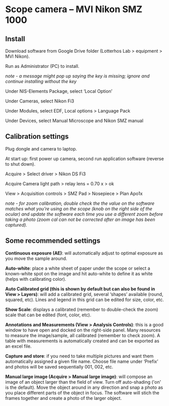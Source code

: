 # Scope camera – MVI Nikon SMZ 1000

## Install
Download software from Google Drive folder (Lotterhos Lab > equipment > MVI Nikon).

Run as Administrator (PC) to install.

*note - a message might pop up saying the key is missing; ignore and continue installing without the key*

Under NIS-Elements Package, select ‘Local Option’ 

Under Cameras, select Nikon Fi3

Under Modules, select EDF, Local options > Language Pack

Under Devices, select Manual Microscope and Nikon SMZ manual

## Calibration settings

Plug dongle and camera to laptop.

At start up: first power up camera, second run application software (reverse to shut down).

Acquire > Select driver > Nikon DS Fi3

Acquire Camera light path > relay lens = 0.70 x > ok

View > Acquisition controls > SMZ Pad > Nosepiece > Plan Apo1x 

*note - for zoom calibration, double check the the value on the software matches what you’re using on the scope (knob on the right side of the ocular) and update the software each time you use a different zoom before taking a photo (zoom cal can not be corrected after an image has been captured).*

## Some recommended settings

**Continuous exposure (AE)**: will automatically adjust to optimal exposure as you move the sample around.

**Auto-white**: place a white sheet of paper under the scope or select a known-white spot on the image and hit auto-white to define it as white (helps with calibrating color).

**Auto Calibrated grid (this is shown by default but can also be found in View > Layers)**: will add a calibrated grid, several ‘shapes’ available (round, squared, etc). Lines and legend in this grid can be edited for size, color, etc.

**Show Scale**: displays a calibrated (remember to double-check the zoom) scale that can be edited (font, color, etc).

**Annotations and Measurements (View > Analysis Controls)**: this is a good window to have open and docked on the right-side panel. Many resources to measure the image/sample, all calibrated (remember to check zoom). A table with measurements is automatically created and can be exported as an excel file. 

**Capture and store**: if you need to take multiple pictures and want them automatically assigned a given file name. Choose file name under ‘Prefix’ and photos will be saved sequentially 001, 002, etc.

**Manual large image (Acquire > Manual large image)**: will compose an image of an object larger than the field of view. Turn off auto-shading ('on' is the default). Move the object around in any direction and snap a photo as you place different parts of the object in focus. The software will stich the frames together and create a photo of the larger object.
